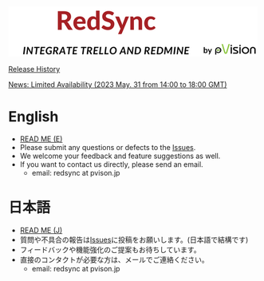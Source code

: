 ![Banner](./redsync-banner-with-pvision.png)

[Release History](https://github.com/pvisionjp/redsync/wiki/Release-History)

[News: Limited Availability (2023 May. 31 from 14:00 to 18:00 GMT)](https://github.com/pvisionjp/redsync/wiki/News:-Limited-Availability-(2023-May.-31-from-15:00-to-19:00-GMT))

# English

- [READ ME (E)](./README-EN.md)
- Please submit any questions or defects to the [Issues](https://github.com/pvisionjp/redsync/issues).
- We welcome your feedback and feature suggestions as well.
- If you want to contact us directly, please send an email.
   - email: redsync at pvison.jp

# 日本語

- [READ ME (J)](./README-JP.md)
- 質問や不具合の報告は[Issues](https://github.com/pvisionjp/redsync/issues)に投稿をお願いします。(日本語で結構です)
- フィードバックや機能強化のご提案もお待ちしています。
- 直接のコンタクトが必要な方は、メールでご連絡ください。
    - email: redsync at pvison.jp
